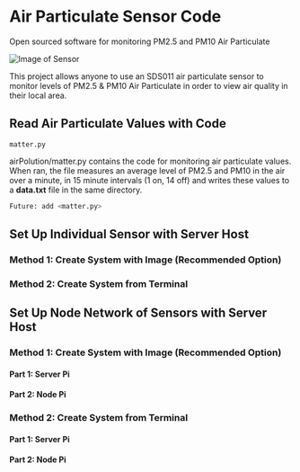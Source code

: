 # Air Particulate Sensor Code
Open sourced software for monitoring PM2.5 and PM10 Air Particulate

![Image of Sensor](https://github.com/craigrc/airPollution/blob/main/Images/Air-Sensor-Image.PNG)

This project allows anyone to use an SDS011 air particulate sensor to monitor levels of PM2.5 & PM10 Air Particulate in order to view air quality in their local area.

## Read Air Particulate Values with Code

`matter.py`

airPolution/matter.py contains the code for monitoring air particulate values.
When ran, the file measures an average level of PM2.5 and PM10 in the air over a minute, in 15 minute intervals (1 on, 14 off) and writes these values to a **data.txt** file in the same directory.

```python
Future: add <matter.py>
```

## Set Up Individual Sensor with Server Host

### Method 1: Create System with Image (Recommended Option)

### Method 2: Create System from Terminal

## Set Up Node Network of Sensors with Server Host

### Method 1: Create System with Image (Recommended Option)

#### Part 1: Server Pi

#### Part 2: Node Pi

### Method 2: Create System from Terminal

#### Part 1: Server Pi

#### Part 2: Node Pi

